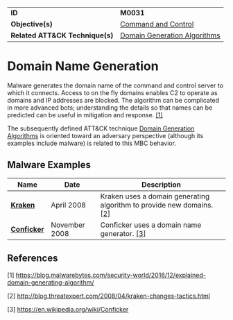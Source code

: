 |||
|---------|------------------------|
|**ID**|**M0031**|
|**Objective(s)**|[Command and Control](https://github.com/MBCProject/mbc-markdown/tree/master/command-and-control)|
|**Related ATT&CK Technique(s)**|[Domain Generation Algorithms](https://attack.mitre.org/techniques/T1483/)|

Domain Name Generation
======================
Malware generates the domain name of the command and control server to which it connects. Access to on the fly domains enables C2 to operate as domains and IP addresses are blocked. The algorithm can be complicated in more advanced bots; understanding the details so that names can be predicted can be useful in mitigation and response. [[1]](#1)

The subsequently defined ATT&CK technique [Domain Generation Algorithms](https://attack.mitre.org/techniques/T1483/) is oriented toward an adversary perspective (although its examples include malware) is related to this MBC behavior.

Malware Examples
----------------
|Name|Date|Description|
|-----------------------------|--------|-----------------------------|
|[**Kraken**](https://github.com/MBCProject/mbc-markdown/blob/master/xample-malware/kraken.md) | April 2008 | Kraken uses a domain generating algorithm to provide new domains. [[2]](#2)|
|[**Conficker**](https://github.com/MBCProject/mbc-markdown/blob/master/xample-malware/conficker.md)| November 2008| Conficker uses a domain name generator. [[3]](#3)

References
----------
<a name="1">[1]</a> https://blog.malwarebytes.com/security-world/2016/12/explained-domain-generating-algorithm/

<a name="2">[2]</a> http://blog.threatexpert.com/2008/04/kraken-changes-tactics.html

<a name="3">[3]</a> https://en.wikipedia.org/wiki/Conficker